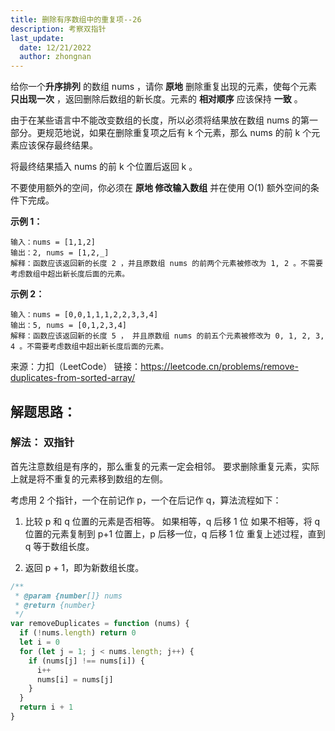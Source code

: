 ```yaml
---
title: 删除有序数组中的重复项--26
description: 考察双指针
last_update:
  date: 12/21/2022
  author: zhongnan
---
```


给你一个**升序排列** 的数组 nums ，请你 **原地** 删除重复出现的元素，使每个元素 **只出现一次** ，返回删除后数组的新长度。元素的 **相对顺序** 应该保持 **一致** 。

由于在某些语言中不能改变数组的长度，所以必须将结果放在数组 nums 的第一部分。更规范地说，如果在删除重复项之后有 k 个元素，那么 nums 的前 k 个元素应该保存最终结果。

将最终结果插入 nums 的前 k 个位置后返回 k 。

不要使用额外的空间，你必须在 **原地 修改输入数组** 并在使用 O(1) 额外空间的条件下完成。

**示例 1：**

```
输入：nums = [1,1,2]
输出：2, nums = [1,2,_]
解释：函数应该返回新的长度 2 ，并且原数组 nums 的前两个元素被修改为 1, 2 。不需要考虑数组中超出新长度后面的元素。
```

**示例 2：**

```
输入：nums = [0,0,1,1,1,2,2,3,3,4]
输出：5, nums = [0,1,2,3,4]
解释：函数应该返回新的长度 5 ， 并且原数组 nums 的前五个元素被修改为 0, 1, 2, 3, 4 。不需要考虑数组中超出新长度后面的元素。
```

来源：力扣（LeetCode）
链接：https://leetcode.cn/problems/remove-duplicates-from-sorted-array/

## 解题思路：

### 解法： 双指针

首先注意数组是有序的，那么重复的元素一定会相邻。
要求删除重复元素，实际上就是将不重复的元素移到数组的左侧。

考虑用 2 个指针，一个在前记作 p，一个在后记作 q，算法流程如下：

1. 比较 p 和 q 位置的元素是否相等。
   如果相等，q 后移 1 位 如果不相等，将 q 位置的元素复制到 p+1 位置上，p 后移一位，q 后移 1 位 重复上述过程，直到 q 等于数组长度。

2. 返回 p + 1，即为新数组长度。

```js
/**
 * @param {number[]} nums
 * @return {number}
 */
var removeDuplicates = function (nums) {
  if (!nums.length) return 0
  let i = 0
  for (let j = 1; j < nums.length; j++) {
    if (nums[j] !== nums[i]) {
      i++
      nums[i] = nums[j]
    }
  }
  return i + 1
}
```
